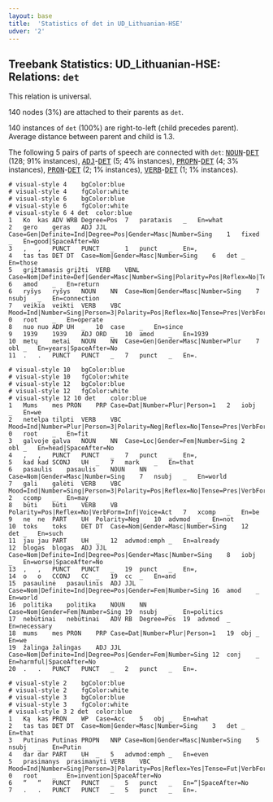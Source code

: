 ```yaml
---
layout: base
title:  'Statistics of det in UD_Lithuanian-HSE'
udver: '2'
---
```


## Treebank Statistics: UD_Lithuanian-HSE: Relations: `det`

This relation is universal.

140 nodes (3%) are attached to their parents as `det`.

140 instances of `det` (100%) are right-to-left (child precedes parent).
Average distance between parent and child is 1.3.

The following 5 pairs of parts of speech are connected with `det`: <tt><a href="lt_hse-pos-NOUN.html">NOUN</a></tt>-<tt><a href="lt_hse-pos-DET.html">DET</a></tt> (128; 91% instances), <tt><a href="lt_hse-pos-ADJ.html">ADJ</a></tt>-<tt><a href="lt_hse-pos-DET.html">DET</a></tt> (5; 4% instances), <tt><a href="lt_hse-pos-PROPN.html">PROPN</a></tt>-<tt><a href="lt_hse-pos-DET.html">DET</a></tt> (4; 3% instances), <tt><a href="lt_hse-pos-PRON.html">PRON</a></tt>-<tt><a href="lt_hse-pos-DET.html">DET</a></tt> (2; 1% instances), <tt><a href="lt_hse-pos-VERB.html">VERB</a></tt>-<tt><a href="lt_hse-pos-DET.html">DET</a></tt> (1; 1% instances).


~~~ conllu
# visual-style 4	bgColor:blue
# visual-style 4	fgColor:white
# visual-style 6	bgColor:blue
# visual-style 6	fgColor:white
# visual-style 6 4 det	color:blue
1	Ko	kas	ADV	WRB	Degree=Pos	7	parataxis	_	En=what
2	gero	geras	ADJ	JJL	Case=Gen|Definite=Ind|Degree=Pos|Gender=Masc|Number=Sing	1	fixed	_	En=good|SpaceAfter=No
3	,	,	PUNCT	PUNCT	_	1	punct	_	En=,
4	tas	tas	DET	DT	Case=Nom|Gender=Masc|Number=Sing	6	det	_	En=those
5	grįžtamasis	grįžti	VERB	VBNL	Case=Nom|Definite=Def|Gender=Masc|Number=Sing|Polarity=Pos|Reflex=No|Tense=Pres|VerbForm=Part|Voice=Pass	6	amod	_	En=return
6	ryšys	ryšys	NOUN	NN	Case=Nom|Gender=Masc|Number=Sing	7	nsubj	_	En=connection
7	veikia	veikti	VERB	VBC	Mood=Ind|Number=Sing|Person=3|Polarity=Pos|Reflex=No|Tense=Pres|VerbForm=Fin|Voice=Act	0	root	_	En=operate
8	nuo	nuo	ADP	UH	_	10	case	_	En=since
9	1939	1939	ADJ	ORD	_	10	amod	_	En=1939
10	metų	metai	NOUN	NN	Case=Gen|Gender=Masc|Number=Plur	7	obl	_	En=years|SpaceAfter=No
11	.	.	PUNCT	PUNCT	_	7	punct	_	En=.

~~~


~~~ conllu
# visual-style 10	bgColor:blue
# visual-style 10	fgColor:white
# visual-style 12	bgColor:blue
# visual-style 12	fgColor:white
# visual-style 12 10 det	color:blue
1	Mums	mes	PRON	PRP	Case=Dat|Number=Plur|Person=1	2	iobj	_	En=we
2	netelpa	tilpti	VERB	VBC	Mood=Ind|Number=Plur|Person=3|Polarity=Neg|Reflex=No|Tense=Pres|VerbForm=Fin|Voice=Act	0	root	_	En=fit
3	galvoje	galva	NOUN	NN	Case=Loc|Gender=Fem|Number=Sing	2	obl	_	En=head|SpaceAfter=No
4	,	,	PUNCT	PUNCT	_	7	punct	_	En=,
5	kad	kad	SCONJ	UH	_	7	mark	_	En=that
6	pasaulis	pasaulis	NOUN	NN	Case=Nom|Gender=Masc|Number=Sing	7	nsubj	_	En=world
7	gali	galėti	VERB	VBC	Mood=Ind|Number=Sing|Person=3|Polarity=Pos|Reflex=No|Tense=Pres|VerbForm=Fin|Voice=Act	2	ccomp	_	En=may
8	būti	būti	VERB	VB	Polarity=Pos|Reflex=No|VerbForm=Inf|Voice=Act	7	xcomp	_	En=be
9	ne	ne	PART	UH	Polarity=Neg	10	advmod	_	En=not
10	toks	toks	DET	DT	Case=Nom|Gender=Masc|Number=Sing	12	det	_	En=such
11	jau	jau	PART	UH	_	12	advmod:emph	_	En=already
12	blogas	blogas	ADJ	JJL	Case=Nom|Definite=Ind|Degree=Pos|Gender=Masc|Number=Sing	8	iobj	_	En=worse|SpaceAfter=No
13	,	,	PUNCT	PUNCT	_	19	punct	_	En=,
14	o	o	CCONJ	CC	_	19	cc	_	En=and
15	pasaulinė	pasaulinis	ADJ	JJL	Case=Nom|Definite=Ind|Degree=Pos|Gender=Fem|Number=Sing	16	amod	_	En=world
16	politika	politika	NOUN	NN	Case=Nom|Gender=Fem|Number=Sing	19	nsubj	_	En=politics
17	nebūtinai	nebūtinai	ADV	RB	Degree=Pos	19	advmod	_	En=necessary
18	mums	mes	PRON	PRP	Case=Dat|Number=Plur|Person=1	19	obj	_	En=we
19	žalinga	žalingas	ADJ	JJL	Case=Nom|Definite=Ind|Degree=Pos|Gender=Fem|Number=Sing	12	conj	_	En=harmful|SpaceAfter=No
20	.	.	PUNCT	PUNCT	_	2	punct	_	En=.

~~~


~~~ conllu
# visual-style 2	bgColor:blue
# visual-style 2	fgColor:white
# visual-style 3	bgColor:blue
# visual-style 3	fgColor:white
# visual-style 3 2 det	color:blue
1	Ką	kas	PRON	WP	Case=Acc	5	obj	_	En=what
2	tas	tas	DET	DT	Case=Nom|Gender=Masc|Number=Sing	3	det	_	En=that
3	Putinas	Putinas	PROPN	NNP	Case=Nom|Gender=Masc|Number=Sing	5	nsubj	_	En=Putin
4	dar	dar	PART	UH	_	5	advmod:emph	_	En=even
5	prasimanys	prasimanyti	VERB	VBC	Mood=Ind|Number=Sing|Person=3|Polarity=Pos|Reflex=Yes|Tense=Fut|VerbForm=Fin|Voice=Act	0	root	_	En=invention|SpaceAfter=No
6	“	“	PUNCT	PUNCT	_	5	punct	_	En=“|SpaceAfter=No
7	.	.	PUNCT	PUNCT	_	5	punct	_	En=.

~~~


